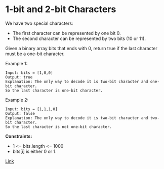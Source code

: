 # 1-bit and 2-bit Characters

We have two special characters:

- The first character can be represented by one bit 0.
- The second character can be represented by two bits (10 or 11).

Given a binary array bits that ends with 0, return true if the last character must be a one-bit character.

Example 1:

```
Input: bits = [1,0,0]
Output: true
Explanation: The only way to decode it is two-bit character and one-bit character.
So the last character is one-bit character.
```

Example 2:

```
Input: bits = [1,1,1,0]
Output: false
Explanation: The only way to decode it is two-bit character and two-bit character.
So the last character is not one-bit character.
```

**Constraints:**

- 1 <= bits.length <= 1000
- bits[i] is either 0 or 1.

[Link](https://leetcode.com/problems/1-bit-and-2-bit-characters/description/)